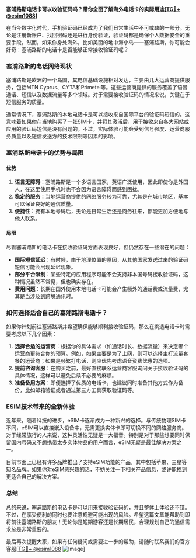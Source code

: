 **塞浦路斯电话卡可以收验证码吗？带你全面了解海外电话卡的实际用途[[TG💪+ @esim1088](https://t.me/s/esim1088)]**

在当今数字化时代，手机验证码已经成为了我们日常生活中不可或缺的一部分。无论是注册新账户、找回密码还是进行身份验证，验证码都是确保个人数据安全的重要手段。然而，如果你身处海外，比如美丽的地中海小岛——塞浦路斯，你可能会好奇：塞浦路斯的电话卡是否能够正常接收验证码呢？

### 塞浦路斯的电话网络现状

塞浦路斯是欧洲的一个岛国，其电信基础设施相对发达，主要由几大运营商提供服务，包括MTN Cyprus、CYTA和Primetel等。这些运营商提供的服务覆盖了语音通话、短信以及数据流量等多个领域。对于需要接收验证码的情况来说，关键在于短信服务的质量。

通常情况下，塞浦路斯的本地电话卡是可以接收来自国际平台的验证码短信的。这意味着如果你在当地购买了一张SIM卡，并将其激活后，用于接收来自各大网站或应用的验证码短信是没有问题的。不过，实际体验可能会受到信号强度、运营商服务质量以及短信发送方的技术限制等因素的影响。

### 塞浦路斯电话卡的优势与局限

#### 优势

1. **语言无障碍**：塞浦路斯是一个多语言国家，英语广泛使用，因此即使你是外国人，在这里使用手机时也不会因为语言障碍而感到困扰。
2. **稳定的服务**：当地运营商提供的网络服务较为可靠，尤其是在城市地区，基本可以保证良好的通信质量。
3. **便捷性**：拥有本地号码后，无论是日常生活还是商务往来，都能更加方便地与他人联系。

#### 局限

尽管塞浦路斯的电话卡在接收验证码方面表现良好，但仍然存在一些潜在的问题：
- **国际短信延迟**：有时候，由于地理位置的原因，从其他国家发送过来的验证码短信可能会出现延迟现象。
- **部分平台限制**：某些特定的应用程序可能不会支持非本国号码接收验证码，这种情况虽然不常见，但也确实存在。
- **费用问题**：长期在国外使用本地电话卡可能会产生额外的通话费或流量费，尤其是当涉及到跨境通讯时。

### 如何选择适合自己的塞浦路斯电话卡？

如果你计划前往塞浦路斯并希望确保能够顺利接收验证码，那么在挑选电话卡时需要考虑以下几个因素：

1. **选择合适的运营商**：根据你的具体需求（如通话时长、数据流量）来决定哪个运营商更符合你的预算。例如，如果主要是为了上网，则可以选择主打流量套餐的运营商；如果是频繁打电话，则应优先考虑语音资费优惠的选项。
2. **提前咨询客服**：在购买之前，最好直接联系运营商客服询问关于接收验证码的具体情况，这样可以避免后续不必要的麻烦。
3. **准备备用方案**：即便选择了优质的电话卡，也建议同时准备其他方式作为备份，比如邮箱验证或者通过第三方工具获取验证码等。

### ESIM技术带来的全新体验

近年来，随着科技的进步，eSIM卡逐渐成为一种新兴的选择。与传统物理SIM卡不同，eSIM可以直接嵌入设备中，无需更换实体卡即可切换不同的网络服务商。对于经常旅行的人来说，这种灵活性无疑是一大福音。特别是对于那些想要同时保留国内号码又不想携带太多实体物品的用户而言，eSIM无疑是最佳解决方案之一。

目前市面上已经有许多品牌推出了支持eSIM功能的产品，其中包括苹果、三星等知名品牌。如果你对eSIM感兴趣的话，不妨关注一下相关产品信息，或许能找到更适合自己的解决方案。

### 总结

总的来说，塞浦路斯的电话卡是可以用来接收验证码的，并且整体上体验还不错。不过，在享受便利的同时也要注意规避可能出现的风险。希望这篇文章能帮助到即将前往塞浦路斯的朋友！无论你是短期游客还是长期居民，合理规划自己的通信需求总是非常重要的。

最后再次提醒大家，如果有任何疑问或需要进一步的帮助，请随时联系我们的官方客服[[TG💪+ @esim1088](https://t.me/s/esim1088) ![Image](https://i.postimg.cc/4NQfJmqS/Snipaste-2025-05-13-00-14-12.png)]